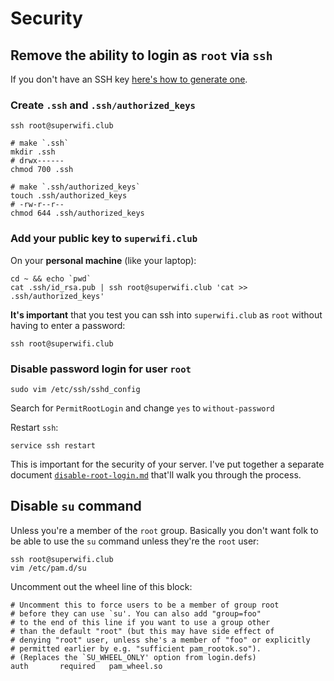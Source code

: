 # Security

## Remove the ability to login as `root` via `ssh`

If you don't have an SSH key [here's how to generate one](https://help.github.com/articles/generating-ssh-keys/).

### Create `.ssh` and `.ssh/authorized_keys`

    ssh root@superwifi.club

    # make `.ssh`
    mkdir .ssh
    # drwx------
    chmod 700 .ssh

    # make `.ssh/authorized_keys`
    touch .ssh/authorized_keys
    # -rw-r--r--
    chmod 644 .ssh/authorized_keys

### Add your public key to `superwifi.club`

On your **personal machine** (like your laptop):

    cd ~ && echo `pwd`
    cat .ssh/id_rsa.pub | ssh root@superwifi.club 'cat >> .ssh/authorized_keys'

**It's important** that you test you can ssh into `superwifi.club` as `root` without having to enter a password:

    ssh root@superwifi.club

### Disable password login for user `root`

    sudo vim /etc/ssh/sshd_config

Search for `PermitRootLogin` and change `yes` to `without-password`

Restart `ssh`:

    service ssh restart

This is important for the security of your server. I've put together a separate document [`disable-root-login.md`](/docs/disable-root-login.md) that'll walk you through the process.

## Disable `su` command

Unless you're a member of the `root` group. Basically you don't want folk to be able to use the `su` command unless they're the `root` user:

    ssh root@superwifi.club
    vim /etc/pam.d/su

Uncomment out the wheel line of this block:

    # Uncomment this to force users to be a member of group root
    # before they can use `su'. You can also add "group=foo"
    # to the end of this line if you want to use a group other
    # than the default "root" (but this may have side effect of
    # denying "root" user, unless she's a member of "foo" or explicitly
    # permitted earlier by e.g. "sufficient pam_rootok.so").
    # (Replaces the `SU_WHEEL_ONLY' option from login.defs)
    auth       required   pam_wheel.so
